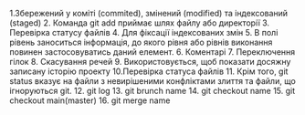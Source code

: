 1.Збережений у коміті (commited), змінений (modified) та індексований (staged)
2. Команда git add приймає шлях файлу або директорії
3. Перевірка статусу файлів
4. Для фіксації індексованих змін
5. В полі рівень заноситься інформація, до якого рівня або рівнів виконання повинен застосовуватись даний елемент.
6. Коментарі
7. Переключення гілок
8. Скасування речей
9. Використовується, щоб показати досяжну записану історію проекту
10.Перевірка статуса файлів
11. Крім того, git status вказує на файли з невирішеними конфліктами злиття та файли, що ігноруються git.
12. git log
13. git brunch name
14. git checkout name
15. git checkout main(master)
16. git merge name

